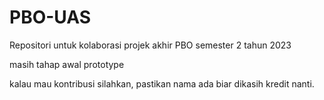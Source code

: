 # PBO-UAS
Repositori untuk kolaborasi projek akhir PBO semester 2 tahun 2023

masih tahap awal prototype

kalau mau kontribusi silahkan, pastikan nama ada biar dikasih kredit nanti.
